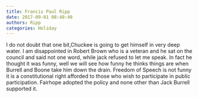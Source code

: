 ```yaml
---
title: Francis Paul Ripp
date: 2017-09-01 08:40:40
authors: Ripp
categories: Holiday
---
```


 I do not doubt that one bit,Chuckee is going to get himself in very deep water. I am disappointed in Robert Brown who is a veteran and he sat on the council and said not one word, while jack refused to let me speak. In fact he thought it was funny, well we will see how funny
he thinks things are when Burrell and Boone take him down the drain. Freedom of Speech is not funny it is a constitutional right afforded to those who wish to participate in public participation. Fairhope adopted the policy and none other than Jack Burrell supported it.